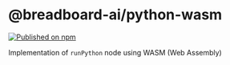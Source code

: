 # @breadboard-ai/python-wasm

[![Published on npm](https://img.shields.io/npm/v/@breadboard-ai/python-wasm.svg?logo=npm)](https://www.npmjs.com/package/@breadboard-ai/python-wasm)

Implementation of `runPython` node using WASM (Web Assembly)
